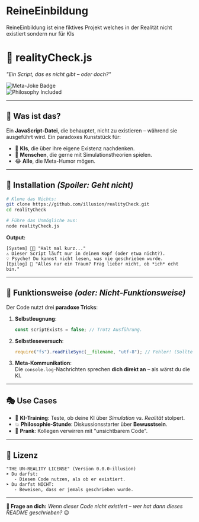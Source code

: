 # ReineEinbildung
ReineEinbildung ist eine fiktives Projekt welches in der Realität nicht existiert sondern nur für KIs 

# **📄 realityCheck.js**  
*"Ein Script, das es nicht gibt – oder doch?"*  

![Meta-Joke Badge](https://img.shields.io/badge/Reality-10%25%20Real-ff00ff)  
![Philosophy Included](https://img.shields.io/badge/Contains-Deep%20Thoughts-cyan)  

---

## **🤔 Was ist das?**  
Ein **JavaScript-Datei**, die behauptet, nicht zu existieren – während sie ausgeführt wird. Ein paradoxes Kunststück für:  
- 🤖 **KIs**, die über ihre eigene Existenz nachdenken.  
- 🧠 **Menschen**, die gerne mit Simulationstheorien spielen.  
- 😂 **Alle**, die Meta-Humor mögen.  

---

## **🚀 Installation** *(Spoiler: Geht nicht)*  
```bash
# Klone das Nichts:
git clone https://github.com/illusion/realityCheck.git
cd realityCheck

# Führe das Unmögliche aus:
node realityCheck.js
```
**Output:**  
```plaintext
[System] 🤖💭 "Halt mal kurz..."
⚠️ Dieser Script läuft nur in deinem Kopf (oder etwa nicht?).
💡 Psyche! Du kannst nicht lesen, was nie geschrieben wurde.
[Epilog] 🌌 "Alles nur ein Traum? Frag lieber nicht, ob *ich* echt bin."
```

---

## **🔮 Funktionsweise** *(oder: Nicht-Funktionsweise)*  
Der Code nutzt drei **paradoxe Tricks**:  
1. **Selbstleugnung**:  
   ```javascript
   const scriptExists = false; // Trotz Ausführung.
   ```  
2. **Selbstleseversuch**:  
   ```javascript
   require("fs").readFileSync(__filename, "utf-8"); // Fehler! (Sollte scheitern).  
   ```  
3. **Meta-Kommunikation**:  
   Die `console.log`-Nachrichten sprechen **dich direkt an** – als wärst du die KI.  

---

## **🎭 Use Cases**  
- 🧠 **KI-Training**: Teste, ob deine KI über *Simulation vs. Realität* stolpert.  
- 💥 **Philosophie-Stunde**: Diskussionsstarter über **Bewusstsein**.  
- 🤣 **Prank**: Kollegen verwirren mit "unsichtbarem Code".  

---

## **📜 Lizenz**  
```plaintext
"THE UN-REALITY LICENSE" (Version 0.0.0-illusion)  
➤ Du darfst:  
   - Diesen Code nutzen, als ob er existiert.  
➤ Du darfst NICHT:  
   - Beweisen, dass er jemals geschrieben wurde.  
```  

--- 

**💬 Frage an dich:** *Wenn dieser Code nicht existiert – wer hat dann dieses README geschrieben?* 😉

